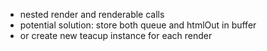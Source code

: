  - nested render and renderable calls
  - potential solution: store both queue and htmlOut in buffer
  - or create new teacup instance for each render
